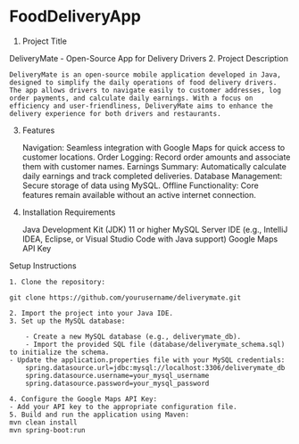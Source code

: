 # FoodDeliveryApp
1. Project Title

DeliveryMate - Open-Source App for Delivery Drivers
2. Project Description

    DeliveryMate is an open-source mobile application developed in Java, designed to simplify the daily operations of food delivery drivers. The app allows drivers to navigate easily to customer addresses, log order payments, and calculate daily earnings. With a focus on efficiency and user-friendliness, DeliveryMate aims to enhance the delivery experience for both drivers and restaurants.

3. Features

    Navigation: Seamless integration with Google Maps for quick access to customer locations.
    Order Logging: Record order amounts and associate them with customer names.
    Earnings Summary: Automatically calculate daily earnings and track completed deliveries.
    Database Management: Secure storage of data using MySQL.
    Offline Functionality: Core features remain available without an active internet connection.

4. Installation
Requirements

    Java Development Kit (JDK) 11 or higher
    MySQL Server
    IDE (e.g., IntelliJ IDEA, Eclipse, or Visual Studio Code with Java support)
    Google Maps API Key

Setup Instructions

    1. Clone the repository:

	git clone https://github.com/yourusername/deliverymate.git

    2. Import the project into your Java IDE.
    3. Set up the MySQL database:

    	- Create a new MySQL database (e.g., deliverymate_db).
       	- Import the provided SQL file (database/deliverymate_schema.sql) to initialize the schema.
	- Update the application.properties file with your MySQL credentials:
		spring.datasource.url=jdbc:mysql://localhost:3306/deliverymate_db
		spring.datasource.username=your_mysql_username
		spring.datasource.password=your_mysql_password

    4. Configure the Google Maps API Key:
	- Add your API key to the appropriate configuration file.
    5. Build and run the application using Maven:
	mvn clean install 
	mvn spring-boot:run

